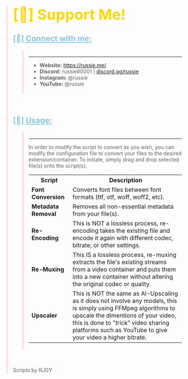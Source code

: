<blockquote style="border-left: 5px solid #ffe4e1;">

<b> <h1 style="font-size: 40px; color: #FFD700;">[💮] Support Me!</h1> </b>

<h2 style="color: #89C7DF; font-weight: bold;"><span>[📢]</span> <span style="text-decoration: underline;">Connect with me:</span></h2>
<blockquote style="padding-bottom: 5px; padding-top: 5px; border-left: 5px solid #ffe4e1;">
<hr>
<ul style="padding-left: 30px;">
    <li><strong>Website:</strong> <a href="https://russie.me/">https://russie.me/</a></li>
    <li><strong>Discord:</strong> russie#0001 | <a href="https://discord.gg/russie">discord.gg/russie</a></li>
    <li><strong>Instagram:</strong> @russie</li>
    <li><strong>YouTube:</strong> @russie</li>
</ul>
</blockquote>

<br>

<h2 style="color: #89C7DF; font-weight: bold;"><span>[🔧]</span> <span style="text-decoration: underline;">Usage:</span></h2>
<blockquote style="padding-bottom: 5px; padding-top: 5px; border-left: 5px solid #ffe4e1;">
<hr>
In order to modify the script to convert as you wish, you can modify the configuration file to convert your files to the desired extension/container. To initiate, simply drag and drop selected file(s) onto the script(s).

<br>

<table>
    <tr>
        <th>Script</th>
        <th>Description</th>
    </tr>
        <tr>
        <td><strong>Font Conversion</strong></td>
        <td>Converts font files between font formats (ttf, otf, woff, woff2, etc).</td>
    </tr>
            <tr>
        <td><strong>Metadata Removal</strong></td>
        <td>Removes all non-essential metadata from your file(s).</td>
    </tr>
            <tr>
        <td><strong>Re-Encoding</strong></td>
        <td>This is NOT a lossless process, re-encoding takes the existing file and encode it again with different codec, bitrate, or other settings.</td>
    </tr>
            <tr>
        <td><strong>Re-Muxing</strong></td>
        <td>This IS a lossless process, re-muxing extracts the file's existing streams from a video container and puts them into a new container without altering the original codec or quality.</td>
    </tr>
            <tr>
        <td><strong>Upscaler</strong></td>
        <td>This is NOT the same as AI-Upscaling as it does not involve any models, this is simply using FFMpeg algorithms to upscale the dimentions of your video, this is done to "trick" video sharing platforms such as YouTube to give your video a higher bitrate.</td>
</table>
</blockquote>
<br>

Scripts by RJGY
</blockquote>